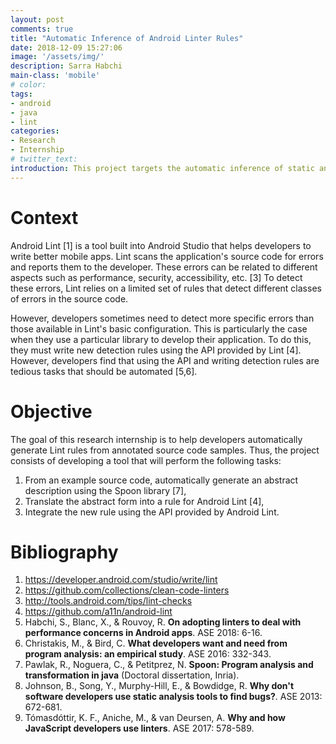 ```yaml
---
layout: post
comments: true
title: "Automatic Inference of Android Linter Rules"
date: 2018-12-09 15:27:06
image: '/assets/img/'
description: Sarra Habchi
main-class: 'mobile'
# color:
tags:
- android
- java
- lint
categories:
- Research
- Internship
# twitter_text:
introduction: This project targets the automatic inference of static analysis rules from code samples.
---
```


# Context
Android Lint [1] is a tool built into Android Studio that helps developers to write better mobile apps. Lint scans the application's source code for errors and reports them to the developer. These errors can be related to different aspects such as performance, security, accessibility, etc. [3] To detect these errors, Lint relies on a limited set of rules that detect different classes of errors in the source code.

However, developers sometimes need to detect more specific errors than those available in Lint's basic configuration. This is particularly the case when they use a particular library to develop their application. To do this, they must write new detection rules using the API provided by Lint [4]. However, developers find that using the API and writing detection rules are tedious tasks that should be automated [5,6].

# Objective

The goal of this research internship is to help developers automatically generate Lint rules from annotated source code samples. Thus, the project consists of developing a tool that will perform the following tasks:
1. From an example source code, automatically generate an abstract description using the Spoon library [7],
2. Translate the abstract form into a rule for Android Lint [4],
3. Integrate the new rule using the API provided by Android Lint.


# Bibliography
1. https://developer.android.com/studio/write/lint 
2. https://github.com/collections/clean-code-linters
3. http://tools.android.com/tips/lint-checks
4. https://github.com/a11n/android-lint 
5. Habchi, S., Blanc, X., & Rouvoy, R. **On adopting linters to deal with performance concerns in Android apps**. ASE 2018: 6-16.
6. Christakis, M., & Bird, C. **What developers want and need from program analysis: an empirical study**. ASE 2016: 332-343.
7. Pawlak, R., Noguera, C., & Petitprez, N. **Spoon: Program analysis and transformation in java** (Doctoral dissertation, Inria).
8. Johnson, B., Song, Y., Murphy-Hill, E., & Bowdidge, R. **Why don't software developers use static analysis tools to find bugs?**. ASE 2013: 672-681.
9. Tómasdóttir, K. F., Aniche, M., & van Deursen, A. **Why and how JavaScript developers use linters**. ASE 2017: 578-589.
